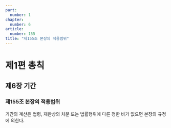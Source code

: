 ```yaml
---
part:
  number: 1
chapter:
  number: 6
article:
  number: 155
title: "제155조 본장의 적용범위"
---
```


# 제1편 총칙

## 제6장 기간

### 제155조 본장의 적용범위

기간의 계산은 법령, 재판상의 처분 또는 법률행위에 다른 정한 바가 없으면 본장의 규정에 의한다.
